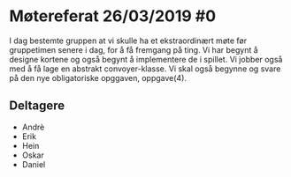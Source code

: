 # Møtereferat 26/03/2019 #0 

I dag bestemte gruppen at vi skulle ha et ekstraordinært møte før gruppetimen senere i dag, for å få fremgang på ting. 
Vi har begynt å designe kortene og også begynt å implementere de i spillet. Vi jobber også med
å få lage en abstrakt convoyer-klasse. Vi skal også begynne og svare på den nye obligatoriske opggaven,
oppgave(4). 

## Deltagere
* Andrè
* Erik
* Hein
* Oskar
* Daniel
